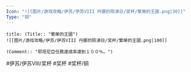 ```yaml
---
Icon: "![[图片/游戏攻略/伊苏/伊苏VIII 丹娜的陨涕日/奖杯/繁榮的王國.png|30]]"
Type: "铜"
---
```

```ad-common-bronze-trophy
title: (Title:: "繁榮的王國")
![[图片/游戏攻略/伊苏/伊苏VIII 丹娜的陨涕日/奖杯/繁榮的王國.png|100]]

(Comment:: "耶坦尼亞任務達成率達到１００％。")
```

#伊苏/伊苏VIII/奖杯 #奖杯 #奖杯/铜
